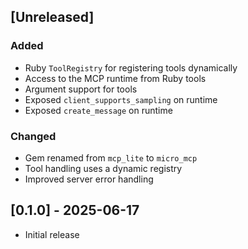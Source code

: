 ## [Unreleased]

### Added
- Ruby `ToolRegistry` for registering tools dynamically
- Access to the MCP runtime from Ruby tools
- Argument support for tools
- Exposed `client_supports_sampling` on runtime
- Exposed `create_message` on runtime

### Changed
- Gem renamed from `mcp_lite` to `micro_mcp`
- Tool handling uses a dynamic registry
- Improved server error handling

## [0.1.0] - 2025-06-17

- Initial release
